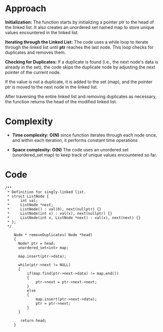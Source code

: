 # Approach
**Initialization:**
The function starts by initializing a pointer ptr to the head of the linked list.
It also creates an unordered set named map to store unique values encountered in the linked list.

**Iterating through the Linked List:**
The code uses a while loop to iterate through the linked list until **ptr** reaches the last node. This loop checks for duplicates and removes them.

**Checking for Duplicates:**
If a duplicate is found (i.e., the next node's data is already in the set), the code skips the duplicate node by adjusting the next pointer of the current node.

If the value is not a duplicate, it is added to the set (map), and the pointer ptr is moved to the next node in the linked list.

After traversing the entire linked list and removing duplicates as necessary, the function returns the head of the modified linked list.

# Complexity
- **Time complexity: O(N)**
since function iterates through each node once, and within each iteration, it performs constant time operations 

- **Space complexity: O(N)**
The code uses an unordered set (unordered_set<int> map) to keep track of unique values encountered so far.

# Code
```
/**
 * Definition for singly-linked list.
 * struct ListNode {
 *     int val;
 *     ListNode *next;
 *     ListNode() : val(0), next(nullptr) {}
 *     ListNode(int x) : val(x), next(nullptr) {}
 *     ListNode(int x, ListNode *next) : val(x), next(next) {}
 * };
 */
 
    Node * removeDuplicates( Node *head) 
    {
      Node* ptr = head;
      unordered_set<int> map;
      
      map.insert(ptr->data);
      
      while(ptr->next != NULL)
      {
          if(map.find(ptr->next->data) != map.end())
          {
              ptr->next = ptr->next->next;
          }
          else
          {
              map.insert(ptr->next->data);
              ptr = ptr->next;
          }
      }
       
       return head;
    }
```